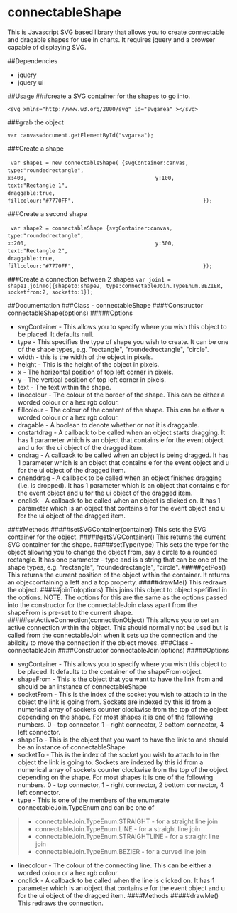 # connectableShape
This is Javascript SVG based library that allows you to create connectable and dragable shapes for use in charts. It requires jquery and a browser capable of displaying SVG.

##Dependencies
* jquery
* jquery ui

##Usage
###create a SVG container for the shapes to go into. 

`<svg xmlns="http://www.w3.org/2000/svg" id="svgarea" ></svg>`

###grab the object 

`var canvas=document.getElementById("svgarea");`

###Create a shape

` var shape1 = new connectableShape( {svgContainer:canvas,`
`                                        type:"roundedrectangle",`
`                                        x:400,`
`                                        y:100,`
`                                        text:"Rectangle 1",`
`                                        draggable:true,`
`                                        fillcolour:"#7770FF",`
`                                        });`

###Create a second shape

` var shape2 = connectableShape {svgContainer:canvas,`
`                                        type:"roundedrectangle",`
`                                        x:200,`
`                                        y:300,`
`                                        text:"Rectangle 2",`
`                                        draggable:true,`
`                                        fillcolour:"#7770FF",`
`                                        });`

###Create a connection between 2 shapes
`var join1 = shape1.joinTo({shapeto:shape2, type:connectableJoin.TypeEnum.BEZIER, socketfrom:2, socketto:1});`

##Documentation
###Class - connectableShape
####Constructor
  connectableShape(options)
#####Options
* svgContainer - This allows you to specify where you wish this object to be placed. It defaults null.
* type - This specifies the type of shape you wish to create. It can be one of the shape types, e.g. "rectangle", "roundedrectangle", "circle".
* width - this is the width of the object in pixels.
* height - This is the height of the object in pixels.
* x - The horizontal position of top left corner in pixels.
* y - The vertical position of top left corner in pixels.
* text - The text within the shape.
* linecolour - The colour of the border of the shape. This can be either a worded colour or a hex rgb colour.
* fillcolour - The colour of the content of the shape. This can be either a worded colour or a hex rgb colour.
* dragable - A boolean to denote whether or not it is draggable.
* onstartdrag - A callback to be called when an object starts dragging. It has 1 parameter which is an object that contains e for the event object and u for the ui object of the dragged item.
* ondrag - A callback to be called when an object is being dragged. It has 1 parameter which is an object that contains e for the event object and u for the ui object of the dragged item.
* onenddrag - A callback to be called when an object finishes dragging (i.e. is dropped). It has 1 parameter which is an object that contains e for the event object and u for the ui object of the dragged item.
* onclick - A callback to be called when an object is clicked on. It has 1 parameter which is an object that contains e for the event object and u for the ui object of the dragged item.

####Methods
#####setSVGContainer(container)
This sets the SVG container for the object. 
#####getSVGContainer()
This returns the current SVG container for the shape. 
#####setType(type)
This sets the type for the object allowing you to change the object from, say a circle to a rounded rectangle. 
It has one parameter - type and is a string that can be one of the shape types, e.g. "rectangle", "roundedrectangle", "circle".
#####getPos()
This returns the current position of the object within the container. It returns an objeccontaining a left and a top property. 
#####drawMe()
This redraws the object. 
#####joinTo(options)
This joins this object to object spefified in the options. 
NOTE. The options for this are the same as the options passed into the constructor for the connectableJoin class apart from the shapeFrom is pre-set to the current shape. 
#####setActiveConnection(connectionObject)
This allows you to set an active connection within the object. This should normally not be used but is called from the connectableJoin when it sets up the connection and the abiloity to move the connection if the object moves. 
###Class - connectableJoin
####Constructor
connectableJoin(options)
#####Options
* svgContainer - This allows you to specify where you wish this object to be placed. It defaults to the container of the shapeFrom object.
* shapeFrom - This is the object that you want to have the link from and should be an instance of connectableShape
* socketFrom - This is the index of the socket you wish to attach to in the object the link is going from. Sockets are indexed by this id from a numerical array of sockets counter clockwise from the top of the object depending on the shape. For most shapes it is one of the following numbers. 0 - top connector, 1 - right connector, 2 bottom connector, 4 left connector.
* shapeTo - This is the object that you want to have the link to and should be an instance of connectableShape
* socketTo - This is the index of the socket you wish to attach to in the object the link is going to. Sockets are indexed by this id from a numerical array of sockets counter clockwise from the top of the object depending on the shape. For most shapes it is one of the following numbers. 0 - top connector, 1 - right connector, 2 bottom connector, 4 left connector.
* type - This is one of the members of the enumerate connectableJoin.TypeEnum and can be one of
> * connectableJoin.TypeEnum.STRAIGHT - for a straight line join
> * connectableJoin.TypeEnum.LINE - for a straight line join
> * connectableJoin.TypeEnum.STRAIGHTLINE - for a straight line join
> * connectableJoin.TypeEnum.BEZIER - for a curved line join
* linecolour - The colour of the connecting line. This can be either a worded colour or a hex rgb colour.
* onclick - A callback to be called when the line is clicked on. It has 1 parameter which is an object that contains e for the event object and u for the ui object of the dragged item.
####Methods
#####drawMe()
This redraws the connection. 
